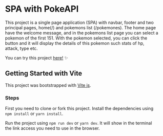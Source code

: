 # SPA with PokeAPI 

This project is a single page application (SPA) with navbar, footer and two principal pages, home(/) and pokemons list (/pokemones). The home page have the welcome message, and in the pokemons list page you can select a pokemon of the first 151. With the pokemon selected, you can click the button and it will display the details of this pokemon such stats of hp, attack, type etc.

You can try this project [here!](https://consuang-poke-router-ii.netlify.app/) ✨


## Getting Started with Vite

This project was bootstrapped with [Vite js](https://vitejs.dev/).

### Steps

First you need to clone or fork this project. Install the dependencies using `npm install` or `yarn install`.


Run the project using `npm run dev` or `yarn dev`. It will show in the terminal the link access you need to use in the browser.